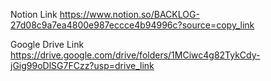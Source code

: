 
Notion Link
https://www.notion.so/BACKLOG-27d08c9a7ea4800e987eccce4b94996c?source=copy_link 

Google Drive Link
https://drive.google.com/drive/folders/1MCiwc4g82TykCdy-jGig99oDlSG7FCzz?usp=drive_link